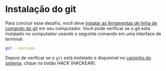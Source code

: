 # Instalação do git

Para concluir esse desafio, você deve [instalar as ferramentas de linha de comando do git](https://git-scm.com/book/en/v2/Getting-Started-Installing-Git) em seu computador. Você pode verificar se o git está instalado no computador usando o seguinte comando em uma interface de terminal:

```bash
git --version
```

Depois de verificar se o `git` está instalado e disponível no [caminho do sistema](https://en.wikipedia.org/wiki/PATH_(variable)), clique no botão *HACK* (HACKEAR).